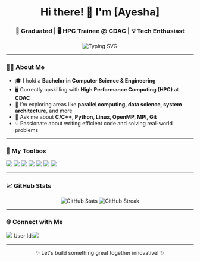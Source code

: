 
<h1 align="center">Hi there! 👋 I'm [Ayesha]</h1>
<h3 align="center">🚀  Graduated | 🖥️ HPC Trainee @ CDAC | 💡 Tech Enthusiast</h3>

<p align="center">
  <img src="https://readme-typing-svg.demolab.com?font=Fira+Code&duration=2000&pause=1000&color=F75C7E&center=true&vCenter=true&width=435&lines=Code.+Compute.+Create.;High+Performance+Computing+Enthusiast;Always+Learning+New+Things" alt="Typing SVG" />
</p>

---

### 👩‍💻 About Me

- 🎓 I hold a **Bachelor in Computer Science & Engineering**
- 🖥️ Currently upskilling with **High Performance Computing (HPC)** at **CDAC**
- 🌱 I’m exploring areas like **parallel computing, data science, system architecture**, and more
- 💬 Ask me about **C/C++, Python, Linux, OpenMP, MPI, Git**
- 💡 Passionate about writing efficient code and solving real-world problems

---

### 🌟 My Toolbox

<p align="left">
  <img src="https://img.shields.io/badge/C-00599C?style=for-the-badge&logo=c&logoColor=white" />
  <img src="https://img.shields.io/badge/C++-004482?style=for-the-badge&logo=cplusplus&logoColor=white" />
  <img src="https://img.shields.io/badge/Python-FFD43B?style=for-the-badge&logo=python&logoColor=blue" />
  <img src="https://img.shields.io/badge/Linux-FCC624?style=for-the-badge&logo=linux&logoColor=black" />
  <img src="https://img.shields.io/badge/Git-F05032?style=for-the-badge&logo=git&logoColor=white" />
  <img src="https://img.shields.io/badge/OpenMP-3776AB?style=for-the-badge&logo=openmp&logoColor=white" />
  <img src="https://img.shields.io/badge/MPI-000000?style=for-the-badge&logo=nvidia&logoColor=white" />
</p>

---

### 📈 GitHub Stats

<p align="center">
  <img src="https://github-readme-stats.vercel.app/api?username=your-username&show_icons=true&theme=tokyonight" alt="GitHub Stats" />
  <img src="https://github-readme-streak-stats.herokuapp.com/?user=your-username&theme=tokyonight" alt="GitHub Streak" />
</p>

---

### 🌐 Connect with Me

<p align="left">
  
  <a href="mailto:your.email@example.com"><img src="https://img.shields.io/badge/Gmail-D14836?style=for-the-badge&logo=gmail&logoColor=white" /></a>
  User Id:<a href="https://github.com/AishaSn"><img src="https://img.shields.io/badge/GitHub-100000?style=for-the-badge&logo=github&logoColor=white" /></a>

</p>

---

<p align="center">✨ Let's build something great together innovative! ✨</p>
